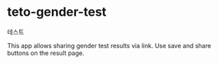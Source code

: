 # teto-gender-test

테스트

This app allows sharing gender test results via link. Use save and share buttons on the result page.
